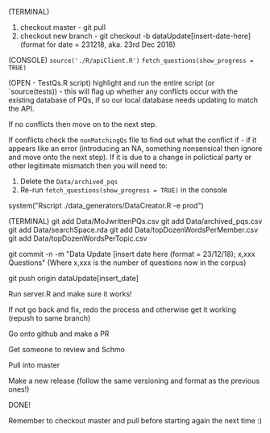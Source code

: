 
(TERMINAL)
1. checkout master - git pull
2. checkout new branch - git checkout -b dataUpdate[insert-date-here]   (format for date = 231218, aka. 23rd Dec 2018) 

(CONSOLE)
`source('./R/apiClient.R')`
`fetch_questions(show_progress = TRUE)`

(OPEN - TestQs.R script)
highlight and run the entire script (or `source(tests)) - this will flag up whether any conflicts occur with the existing database of PQs, if so our local database needs updating to match the API.

If no conflicts then move on to the next step.

If conflicts check the `nonMatchingQs` file to find out what the conflict if - if it appears like an error (introducing an NA, something nonsensical then ignore and move onto the next step). If it is due to a change in polictical party or other legitimate mismatch then you will need to:

1. Delete the `Data/archived_pqs`
2. Re-run `fetch_questions(show_progress = TRUE)` in the console

system("Rscript ./data_generators/DataCreator.R -e prod")

(TERMINAL)
git add Data/MoJwrittenPQs.csv
git add Data/archived_pqs.csv
git add Data/searchSpace.rda
git add Data/topDozenWordsPerMember.csv
git add Data/topDozenWordsPerTopic.csv

git commit -n -m "Data Update [insert date here (format = 23/12/18); x,xxx Questions"   (Where x,xxx is the number of questions now in the corpus)

git push origin dataUpdate[insert_date]

Run server.R and make sure it works!

If not go back and fix, redo the process and otherwise get it working (repush to same branch)

Go onto github and make a PR

Get someone to review and Schmo

Pull into master

Make a new release (follow the same versioning and format as the previous ones!)

DONE!

Remember to checkout master and pull before starting again the next time :)

